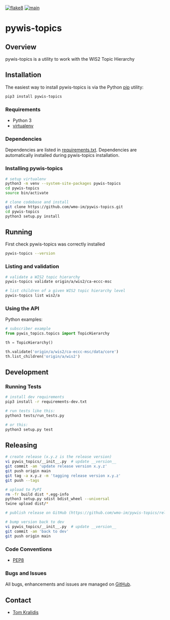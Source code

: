 [![flake8](https://github.com/wmo-im/pywis-topics/workflows/flake8/badge.svg)](https://github.com/wmo-im/pywis-topics/actions)
[![main](https://github.com/wmo-im/pywis-topics/workflows/main/badge.svg)](https://github.com/wmo-im/pywis-topics/actions)

# pywis-topics

## Overview

pywis-topics is a utility to work with the WIS2 Topic Hierarchy

## Installation

The easiest way to install pywis-topics is via the Python [pip](https://pip.pypa.io)
utility:

```bash
pip3 install pywis-topics
```

### Requirements
- Python 3
- [virtualenv](https://virtualenv.pypa.io)

### Dependencies
Dependencies are listed in [requirements.txt](requirements.txt). Dependencies
are automatically installed during pywis-topics installation.

### Installing pywis-topics

```bash
# setup virtualenv
python3 -m venv --system-site-packages pywis-topics
cd pywis-topics
source bin/activate

# clone codebase and install
git clone https://github.com/wmo-im/pywis-topics.git
cd pywis-topics
python3 setup.py install
```

## Running

First check pywis-topics was correctly installed

```bash
pywis-topics --version
```

### Listing and validation

```bash
# validate a WIS2 topic hierarchy
pywis-topics validate origin/a/wis2/ca-eccc-msc

# list children of a given WIS2 topic hierarchy level
pywis-topics list wis2/a
```

### Using the API

Python examples:

```python
# subscriber example
from pywis_topics.topics import TopicHierarchy

th = TopicHierarchy()

th.validate('origin/a/wis2/ca-eccc-msc/data/core')
th.list_children('origin/a/wis2')
```

## Development

### Running Tests

```bash
# install dev requirements
pip3 install -r requirements-dev.txt

# run tests like this:
python3 tests/run_tests.py

# or this:
python3 setup.py test
```

## Releasing

```bash
# create release (x.y.z is the release version)
vi pywis_topics/__init__.py  # update __version__
git commit -am 'update release version x.y.z'
git push origin main
git tag -a x.y.z -m 'tagging release version x.y.z'
git push --tags

# upload to PyPI
rm -fr build dist *.egg-info
python3 setup.py sdist bdist_wheel --universal
twine upload dist/*

# publish release on GitHub (https://github.com/wmo-im/pywis-topics/releases/new)

# bump version back to dev
vi pywis_topics/__init__.py  # update __version__
git commit -am 'back to dev'
git push origin main
```

### Code Conventions

* [PEP8](https://www.python.org/dev/peps/pep-0008)

### Bugs and Issues

All bugs, enhancements and issues are managed on [GitHub](https://github.com/wmo-im/pywis-topics/issues).

## Contact

* [Tom Kralidis](https://github.com/tomkralidis)

